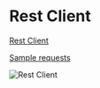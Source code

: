 # Rest Client

[Rest Client](https://github.com/Huachao/vscode-restclient)

[Sample requests](./sample-request.http)

![Rest Client](https://i.imgur.com/Emne2kK.png)
